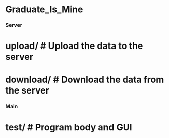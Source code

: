 # Graduate_Is_Mine

### Server
# upload/   # Upload the data to the server
# download/ # Download the data from the server

### Main
# test/     # Program body and GUI
